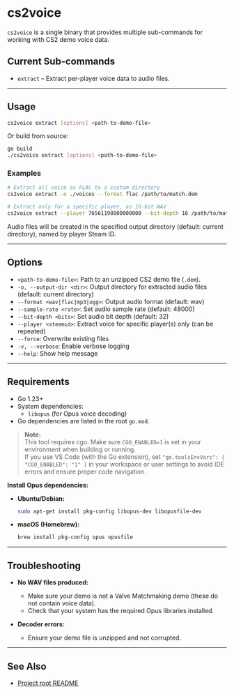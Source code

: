 # cs2voice

`cs2voice` is a single binary that provides multiple sub-commands for working with CS2 demo voice data.

## Current Sub-commands

- `extract` – Extract per-player voice data to audio files.

---

## Usage

```sh
cs2voice extract [options] <path-to-demo-file>
```

Or build from source:

```sh
go build
./cs2voice extract [options] <path-to-demo-file>
```

### Examples

```sh
# Extract all voice as FLAC to a custom directory
cs2voice extract -o ./voices --format flac /path/to/match.dem

# Extract only for a specific player, as 16-bit WAV
cs2voice extract --player 76561198000000000 --bit-depth 16 /path/to/match.dem
```

Audio files will be created in the specified output directory (default: current directory), named by player Steam ID.

---

## Options

- `<path-to-demo-file>`: Path to an unzipped CS2 demo file (`.dem`).
- `-o, --output-dir <dir>`: Output directory for extracted audio files (default: current directory)
- `--format <wav|flac|mp3|ogg>`: Output audio format (default: wav)
- `--sample-rate <rate>`: Set audio sample rate (default: 48000)
- `--bit-depth <bits>`: Set audio bit depth (default: 32)
- `--player <steamid>`: Extract voice for specific player(s) only (can be repeated)
- `--force`: Overwrite existing files
- `-v, --verbose`: Enable verbose logging
- `--help`: Show help message

---

## Requirements

- Go 1.23+
- System dependencies:
  - `libopus` (for Opus voice decoding)
- Go dependencies are listed in the root `go.mod`.

> **Note:**  
> This tool requires cgo. Make sure `CGO_ENABLED=1` is set in your environment when building or running.  
> If you use VS Code (with the Go extension), set `"go.toolsEnvVars": { "CGO_ENABLED": "1" }` in your workspace or user settings to avoid IDE errors and ensure proper code navigation.

**Install Opus dependencies:**

- **Ubuntu/Debian:**
  ```sh
  sudo apt-get install pkg-config libopus-dev libopusfile-dev
  ```
- **macOS (Homebrew):**
  ```sh
  brew install pkg-config opus opusfile
  ```

---

## Troubleshooting

- **No WAV files produced:**
  - Make sure your demo is not a Valve Matchmaking demo (these do not contain voice data).
  - Check that your system has the required Opus libraries installed.

- **Decoder errors:**
  - Ensure your demo file is unzipped and not corrupted.

---

## See Also

- [Project root README](../README.md)
